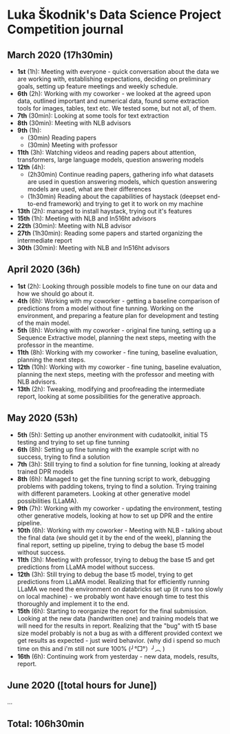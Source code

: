 # Luka Škodnik's Data Science Project Competition journal

## March 2020 (17h30min)

* **1st** (1h): Meeting with everyone - quick conversation about the data we are working with, establishing expectations, deciding on preliminary goals, setting up feature meetings and weekly schedule.
* **6th** (2h): Working with my coworker - we looked at the agreed upon data, outlined important and numerical data, found some extraction tools for images, tables, text etc. We tested some, but not all, of them.
* **7th** (30min): Looking at some tools for text extraction
* **8th** (30min): Meeting with NLB advisors
* **9th** (1h):
  * (30min) Reading papers
  * (30min) Meeting with professor
* **11th** (3h): Watching videos and reading papers about attention, transformers, large language models, question answering models
* **12th** (4h):
  * (2h30min) Continue reading papers, gathering info what datasets are used in question answering models, which question answering models are used, what are their differences
  * (1h30min) Reading about the capabilities of haystack (deepset end-to-end framework) and trying to get it to work on my machine
* **13th** (2h): managed to install haystack, trying out it's features
* **15th** (1h): Meeting with NLB and In516ht advisors
* **22th** (30min): Meeting with NLB advisor
* **27th** (1h30min): Reading some papers and started organizing the intermediate report
* **30th** (30min): Meeting with NLB and In516ht advisors

## April 2020 (36h)

* **1st** (2h): Looking through possible models to fine tune on our data and how we should go about it.
* **4th** (6h): Working with my coworker - getting a baseline comparison of predictions from a model without fine tunning. Working on the environment, and preparing a feature plan for development and testing of the main model.
* **5th** (8h): Working with my coworker - original fine tuning, setting up a Sequence Extractive model, planning the next steps, meeting with the professor in the meantime.
* **11th** (8h): Working with my coworker - fine tuning, baseline evaluation, planning the next steps.
* **12th** (10h): Working with my coworker - fine tuning, baseline evaluation, planning the next steps, meeting with the professor and meeting with NLB advisors.
* **13th** (2h): Tweaking, modifying and proofreading the intermediate report, looking at some possibilities for the generative approach.

## May 2020 (53h)

* **5th** (5h): Setting up another environment with cudatoolkit, initial T5 testing and trying to set up fine tunning
* **6th** (8h): Setting up fine tunning with the example script with no success, trying to find a solution
* **7th** (3h): Still trying to find a solution for fine tunning, looking at already trained DPR models
* **8th** (6h): Managed to get the fine tunning script to work, debugging problems with padding tokens, trying to find a solution. Trying training with different parameters. Looking at other generative model possibilities (LLaMA).
* **9th** (7h): Working with my coworker - updating the environment, testing other generative models, looking at how to set up DPR and the entire pipeline.
* **10th** (6h): Working with my coworker - Meeting with NLB - talking about the final data (we should get it by the end of the week), planning the final report, setting up pipeline, trying to debug the base t5 model without success.
* **11th** (3h): Meeting with professor, trying to debug the base t5 and get predictions from LLaMA model without success.
* **12th** (3h): Still trying to debug the base t5 model, trying to get predictions from LLaMA model. Realizing that for efficiently running LLaMA we need the environment on databricks set up (it runs too slowly on local machine) - we probably wont have enough time to test this thoroughly and implement it to the end.
* **15th** (6h): Starting to reorganize the report for the final submission. Looking at the new data (handwritten one) and training models that we will need for the results in report. Realizing that the "bug" with t5 base size model probably is not a bug as with a different provided context we get results as expected - just weird behavior. (why did i spend so much time on this and i'm still not sure 100% (╯°□°）╯︵ )
* **16th** (6h): Continuing work from yesterday - new data, models, results, report.


## June 2020 ([total hours for June])

...

## Total: 106h30min